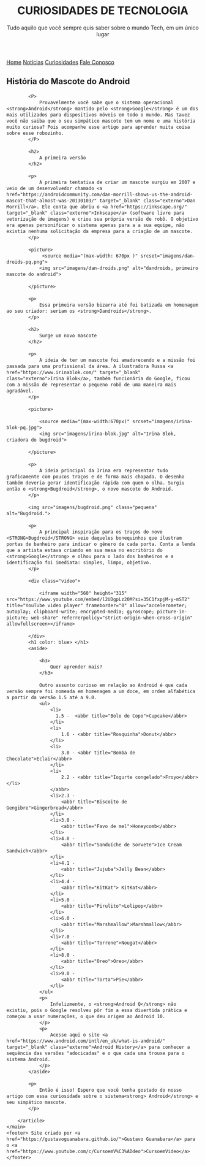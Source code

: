 
<html lang="pt-br">
<head>
    <meta charset="UTF-8">
    <meta name="viewport" content="width=device-width, initial-scale=1.0">
    <title>Como surgiu o mascote do Android? </title>
    <link rel="shortcut icon" href="imagens/favicon.ico" type="image/x-icon">
    <link rel="stylesheet" href="style/style.css">
</head>
<body>
    <header>
        <h1> CURIOSIDADES DE TECNOLOGIA</h1>
        <p>Tudo aquilo que você sempre quis saber sobre o mundo Tech, em um único lugar</p>
    </header>
   <nav>
     <a href="#">Home</a>
     <a href="#">Notícias</a>
     <a href="#">Curiosidades</a>
     <a href="#">Fale Conosco</a>
    </nav>
    <main>
        <article>
            <h1>
             História do Mascote do Android 
            </h1>

            <P>
                Provavelmente você sabe que o sistema operacional <strong>Android</strong> mantido pelo <strong>Google</strong> é um dos mais utilizados para dispositivos móveis em todo o mundo. Mas tavez você não saiba que o seu simpático mascote tem um nome e uma história muito curiosa? Pois acompanhe esse artigo para aprender muita coisa sobre esse robozinho.
            </P>

            <h2>
                A primeira versão
            </h2>

            <p>
                A primeira tentativa de criar um mascote surgiu em 2007 e veio de um desenvolvedor chamado <a href="https://androidcommunity.com/dan-morrill-shows-us-the-android-mascot-that-almost-was-20130103/" target="_blank" class="externo">Dan Morrill</a>. Ele conta que abriu o <a href="https://inkscape.org/" target="_blank" class="externo">Inkscape</a> (software livre para vetorização de imagens) e criou sua própria versão de robô. O objetivo era apenas personificar o sistema apenas para a a sua equipe, não existia nenhuma solicitação da empresa para a criação de um mascote.
            </p>

            <picture>
                 <source media="(max-width: 670px )" srcset="imagens/dan-droids-pq.png">
                <img src="imagens/dan-droids.png" alt="dandroids, primeiro mascote do android">
            
            </picture>

            <p>
                Essa primeira versão bizarra até foi batizada em homenagem ao seu criador: seriam os <strong>Dandroids</strong>.
            </p>

            <h2>
                Surge um novo mascote
            </h2>

            <p>
                A ideia de ter um mascote foi amadurecendo e a missão foi passada para uma profissional da área. A ilustradora Russa <a href="https://www.irinablok.com/" target="_blank" class="externo">Irina Blok</a>, também funcionária do Google, ficou com a missão de representar o pequeno robô de uma maneira mais agradável.
            </p>

            <picture>
                
                <source media="(max-width:670px)" srcset="imagens/irina-blok-pq.jpg">
                <img src="imagens/irina-blok.jpg" alt="Irina Blok, criadora do bugdroid">
            
            </picture>

            <p>
                A ideia principal da Irina era representar tudo graficamente com poucos traços e de forma mais chapada. O desenho também deveria gerar identificação rápida com quem o olha. Surgiu então o <strong>Bugdroid</strong>, o novo mascote do Android.
            </p>

            <img src="imagens/bugdroid.png" class="pequena" alt="Bugdroid.">

            <p>
                A principal inspiração para os traços do novo <STRONG>Bugdroid</STRONG> veio daqueles bonequinhos que ilustram portas de banheiro para indicar o gênero de cada porta. Conta a lenda que a artista estava criando em sua mesa no escritório do <strong>Google</strong> e olhou para o lado dos banheiros e a identificação foi imediata: simples, limpo, objetivo.
            </p>

            <div class="video">
                
                <iframe width="560" height="315" src="https://www.youtube.com/embed/l2UDgpLz20M?si=35C1fxpjM-y-mST2" title="YouTube video player" frameborder="0" allow="accelerometer; autoplay; clipboard-write; encrypted-media; gyroscope; picture-in-picture; web-share" referrerpolicy="strict-origin-when-cross-origin" allowfullscreen></iframe>
            
            </div>
            <h1 color: blue> </h1>
            <aside>

                <h3>
                    Quer aprender mais?
                </h3>

                Outro assunto curioso em relação ao Android é que cada versão sempre foi nomeada em homenagem a um doce, em ordem alfabética a partir da versão 1.5 até a 9.0.
                <ul>
                    <li>
                      1.5 -  <abbr title="Bolo de Copo">Cupcake</abbr>  
                    </li>
                    <li>
                        1.6 - <abbr title="Rosquinha">Donut</abbr>
                    </li>
                    <li>
                        3.0 - <abbr title="Bomba de Chocolate">Eclair</abbr>
                    </li>
                    <li>
                        2.2 - <abbr title="Iogurte congelado">Froyo</abbr></li>
                    </abbr>
                    <li>2.3 - 
                        <abbr title="Biscoito de Gengibre">Gingerbread</abbr>
                    </li>
                    <li>3.0 - 
                        <abbr title="Favo de mel">Honeycomb</abbr>
                    </li>
                    <li>4.0 - 
                        <abbr title="Sanduíche de Sorvete">Ice Cream Sandwich</abbr>
                    </li>
                    <li>4.1 - 
                        <abbr title="Jujuba">Jelly Bean</abbr>
                    </li>
                    <li>4.4 -
                        <abbr title="KitKat"> KitKat</abbr>
                    </li>
                    <li>5.0 - 
                        <abbr title="Pirulito">Lolipop</abbr>
                    </li>
                    <li>6.0 - 
                        <abbr title="Marshmallow">Marshmallow</abbr>
                    </li>
                    <li>7.0 - 
                        <abbr title="Torrone">Nougat</abbr>
                    </li>
                    <li>8.0 - 
                        <abbr title="Oreo">Oreo</abbr>
                    </li>
                    <li>9.0 - 
                        <abbr title="Torta">Pie</abbr>
                    </li>
                </ul>
                <p>
                    Infelizmente, o <strong>Android Q</strong> não existiu, pois o Google resolveu pôr fim a essa divertida prática e começou a usar numerações, o que deu origem ao Android 10.
                </p>
                <p>
                    Acesse aqui o site <a href="https://www.android.com/intl/en_uk/what-is-android/" target="_blank" class="externo">Android History</a> para conhecer a sequência das versões "adocicadas" e o que cada uma trouxe para o sistema Android.   
                </p>
            </aside>

            <p>
                Então é isso! Espero que você tenha gostado do nosso artigo com essa curiosidade sobre o sistema<strong> Android</strong> e seu simpático mascote.
            </p>
         
        </article>
    </main>
    <footer> Site criado por <a href="https://gustavoguanabara.github.io/">Gustavo Guanabara</a> para o <a href="https://www.youtube.com/c/CursoemV%C3%ADdeo">CursoemVideo</a></footer>
</body>
</html>